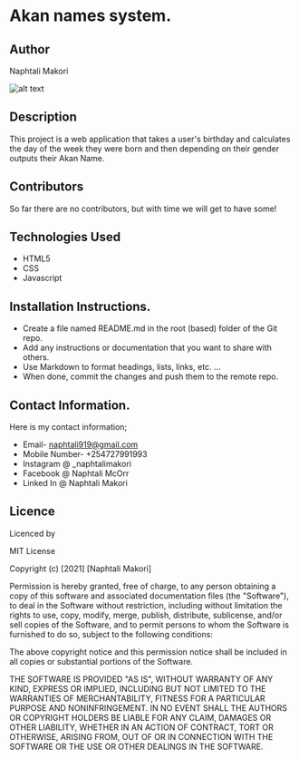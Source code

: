 # Akan names system.
## Author
Naphtali Makori

![alt text](https://scontent.fnbo2-1.fna.fbcdn.net/v/t1.6435-9/78876733_799410547175390_6933276271828795392_n.jpg?_nc_cat=105&ccb=1-3&_nc_sid=8bfeb9&_nc_ohc=mnGJ1A-K3BoAX_HHYsm&_nc_ht=scontent.fnbo2-1.fna&oh=90d78e87b361b7bb7e1a07f962b3cdc3&oe=60C8E47B)



## Description
This project is a web application that takes a user's birthday and calculates the day of the week they were born and then depending on their gender outputs their Akan Name.

## Contributors
So far there are no contributors, but with time we will get to have some!

## Technologies Used
* HTML5
* CSS
* Javascript

## Installation Instructions.
* Create a file named README.md in the root (based) folder of the Git repo.
* Add any instructions or documentation that you want to share with others. 
* Use Markdown to format headings, lists, links, etc. ...
* When done, commit the changes and push them to the remote repo.

## Contact Information.
Here is my contact information;
* Email- naphtali919@gmail.com
* Mobile Number- +254727991993
* Instagram @ _naphtalimakori
* Facebook @ Naphtali McOrr
* Linked In @ Naphtali Makori
## Licence
Licenced by

MIT License

Copyright (c) [2021] [Naphtali Makori]

Permission is hereby granted, free of charge, to any person obtaining a copy
of this software and associated documentation files (the "Software"), to deal
in the Software without restriction, including without limitation the rights
to use, copy, modify, merge, publish, distribute, sublicense, and/or sell
copies of the Software, and to permit persons to whom the Software is
furnished to do so, subject to the following conditions:

The above copyright notice and this permission notice shall be included in all
copies or substantial portions of the Software.

THE SOFTWARE IS PROVIDED "AS IS", WITHOUT WARRANTY OF ANY KIND, EXPRESS OR
IMPLIED, INCLUDING BUT NOT LIMITED TO THE WARRANTIES OF MERCHANTABILITY,
FITNESS FOR A PARTICULAR PURPOSE AND NONINFRINGEMENT. IN NO EVENT SHALL THE
AUTHORS OR COPYRIGHT HOLDERS BE LIABLE FOR ANY CLAIM, DAMAGES OR OTHER
LIABILITY, WHETHER IN AN ACTION OF CONTRACT, TORT OR OTHERWISE, ARISING FROM,
OUT OF OR IN CONNECTION WITH THE SOFTWARE OR THE USE OR OTHER DEALINGS IN THE
SOFTWARE.
